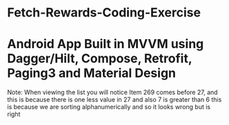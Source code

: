 # Fetch-Rewards-Coding-Exercise

# Android App Built in MVVM using Dagger/Hilt, Compose, Retrofit, Paging3 and Material Design

Note: When viewing the list you will notice Item 269 comes before 27, and
    this is because there is one less value in 27 and also 7 is greater than 6
    this is because we are sorting alphanumerically and so it looks wrong but is
    right
